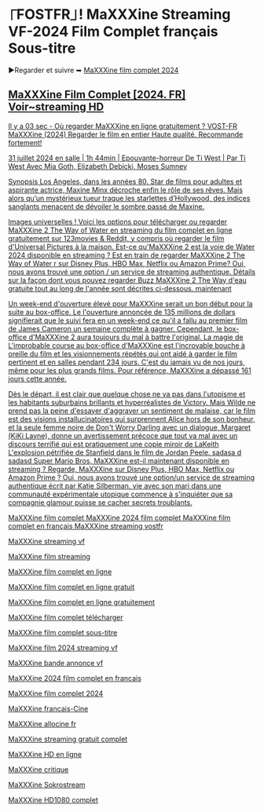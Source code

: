 # ⎾FOSTFR⏌!  MaXXXine Streaming VF-2024 Film Complet français Sous-titre

▶Regarder et suivre ➥ <a href="https://t.co/P2pynMn7ZY" rel="nofollow">MaXXXine film complet 2024</p>

## MaXXXine Film Complet [2024. FR] Voir~streaming HD

Il y a 03 sec - Où regarder MaXXXine en ligne gratuitement ? VOST-FR MaXXXine (2024) Regarder le film en entier
Haute qualité. Recommande fortement!

31 juillet 2024 en salle | 1h 44min | Epouvante-horreur
De Ti West | Par Ti West
Avec Mia Goth, Elizabeth Debicki, Moses Sumney

Synopsis
Los Angeles, dans les années 80. Star de films pour adultes et aspirante actrice, Maxine Minx décroche enfin le rôle de ses rêves. Mais alors qu’un mystérieux tueur traque les starlettes d’Hollywood, des indices sanglants menacent de dévoiler le sombre passé de Maxine.

Images universelles ! Voici les options pour télécharger ou regarder MaXXXine 2 The Way of Water en streaming du film complet
en ligne gratuitement sur 123movies & Reddit, y compris où regarder le film d'Universal Pictures à la maison. Est-ce qu'MaXXXine 2 est la voie
de Water 2024 disponible en streaming ? Est en train de regarder MaXXXine 2 The Way of Water r sur Disney Plus, HBO Max, Netflix ou Amazon
Prime? Oui, nous avons trouvé une option / un service de streaming authentique. Détails sur la façon dont vous pouvez regarder Buzz MaXXXine 2 The Way
d'eau gratuite tout au long de l'année sont décrites ci-dessous. maintenant

Un week-end d'ouverture élevé pour MaXXXine serait un bon début pour la suite au box-office. Le
l'ouverture annoncée de 135 millions de dollars signifierait que le suivi fera en un week-end ce qu'il a fallu au premier film de James Cameron un
semaine complète à gagner. Cependant, le box-office d'MaXXXine 2 aura toujours du mal à battre l'original. La magie de
L'improbable course au box-office d'MaXXXine est l'incroyable bouche à oreille du film et les visionnements répétés qui ont aidé à garder le
film pertinent et en salles pendant 234 jours. C'est du jamais vu de nos jours, même pour les plus grands films. Pour référence,
MaXXXine a dépassé 161 jours cette année.

Dès le départ, il est clair que quelque chose ne va pas dans l'utopisme et les habitants suburbains brillants et hyperréalistes de Victory.
Mais Wilde ne prend pas la peine d'essayer d'aggraver un sentiment de malaise, car le film est des visions installucinatoires qui surprennent
Alice hors de son bonheur, et la seule femme noire de Don't Worry Darling avec un dialogue, Margaret (KiKi Layne), donne un
avertissement précoce que tout va mal avec un discours terrifié qui est pratiquement une copie miroir de LaKeith
L'explosion pétrifiée de Stanfield dans le film de Jordan Peele. sadasa d sadasd
Super Mario Bros, MaXXXine est-il maintenant disponible en streaming ? Regarde, MaXXXine sur Disney Plus, HBO Max,
Netflix ou Amazon Prime ? Oui, nous avons trouvé une option/un service de streaming authentique écrit par Katie Silberman. vie
avec son mari dans une communauté expérimentale utopique commence à s'inquiéter que sa compagnie glamour puisse se cacher
secrets troublants.

MaXXXine film complet
MaXXXine 2024 film complet
MaXXXine film complet en français
MaXXXine streaming vostfr

MaXXXine streaming vf

MaXXXine film streaming

MaXXXine film complet en ligne

MaXXXine film complet en ligne gratuit

MaXXXine film complet en ligne gratuitement

MaXXXine film complet télécharger

MaXXXine film complet sous-titre

MaXXXine film 2024 streaming vf

MaXXXine bande annonce vf

MaXXXine 2024 film complet en francais

MaXXXine film complet 2024

MaXXXine francais-Cine

MaXXXine allocine fr

MaXXXine streaming gratuit complet

MaXXXine HD en ligne

MaXXXine critique

MaXXXine Sokrostream

MaXXXine HD1080 complet
